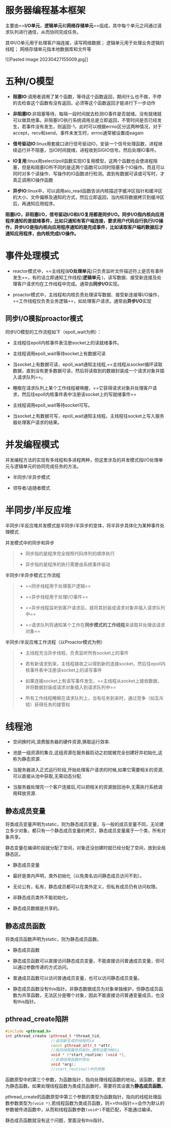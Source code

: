 # 服务器编程基本框架

主要由==**I/O单元**，**逻辑单元**和**网络存储单元**==组成，其中每个单元之间通过请求队列进行通信，从而协同完成任务。

其中I/O单元用于处理客户端连接，读写网络数据；
逻辑单元用于处理业务逻辑的线程；
网络存储单元指本地数据库和文件等

![[Pasted image 20230427155009.jpg]]


# 五种I/O模型

-   **阻塞IO**:调用者调用了某个函数，等待这个函数返回，期间什么也不做，不停的去检查这个函数有没有返回，必须等这个函数返回才能进行下一步动作
    
-   **非阻塞IO**:非阻塞等待，每隔一段时间就去检测IO事件是否就绪。没有就绪就可以做其他事。非阻塞I/O执行系统调用总是立即返回，不管时间是否已经发生，若事件没有发生，则返回-1，此时可以根据errno区分这两种情况，对于accept，recv和send，事件未发生时，errno通常被设置成eagain
    
-   **信号驱动IO**:linux用套接口进行信号驱动IO，安装一个信号处理函数，进程继续运行并不阻塞，当IO时间就绪，进程收到SIGIO信号。然后处理IO事件。
    
-   **IO复用**:linux用select/poll函数实现IO复用模型，这两个函数也会使进程阻塞，但是和阻塞IO所不同的是这两个函数可以同时阻塞多个IO操作。而且可以同时对多个读操作、写操作的IO函数进行检测。直到有数据可读或可写时，才真正调用IO操作函数
    
-   **异步IO**:linux中，可以调用aio_read函数告诉内核描述字缓冲区指针和缓冲区的大小、文件偏移及通知的方式，然后立即返回，当内核将数据拷贝到缓冲区后，再通知应用程序。

**阻塞I/O，非阻塞I/O，信号驱动I/O和I/O复用都是同步I/O。同步I/O指内核向应用程序通知的是就绪事件，比如只通知有客户端连接，要求用户代码自行执行I/O操作，异步I/O是指内核向应用程序通知的是完成事件，比如读取客户端的数据后才通知应用程序，由内核完成I/O操作。**


# 事件处理模式
-   reactor模式中，==主线程(**I/O处理单元**)只负责监听文件描述符上是否有事件发生==，有的话立即通知工作线程(**逻辑单元** )，读写数据、接受新连接及处理客户请求均在工作线程中完成。通常由**同步I/O**实现。
    
-   proactor模式中，主线程和内核负责处理读写数据、接受新连接等I/O操作，==工作线程仅负责业务逻辑==，如处理客户请求。通常由**异步I/O**实现

## 同步I/O模拟proactor模式
同步I/O模型的工作流程如下（epoll_wait为例）：

-   主线程往epoll内核事件表注册socket上的读就绪事件。
   
-   主线程调用epoll_wait等待socket上有数据可读

-   当socket上有数据可读，epoll_wait通知主线程,==主线程从socket循环读取数据，直到没有更多数据可读，然后将读取到的数据封装成一个请求对象并插入请求队列==。

-   睡眠在请求队列上某个工作线程被唤醒，==它获得请求对象并处理客户请求，然后往epoll内核事件表中注册该socket上的写就绪事件==

-   主线程调用epoll_wait等待socket可写。

-   当socket上有数据可写，epoll_wait通知主线程。主线程往socket上写入服务器处理客户请求的结果。


# 并发编程模式

并发编程方法的实现有多线程和多进程两种，但这里涉及的并发模式指I/O处理单元与逻辑单元的协同完成任务的方法。

-   半同步/半异步模式
    
-   领导者/追随者模式

# 半同步/半反应堆

半同步/半反应堆并发模式是半同步/半异步的变体，将半异步具体化为某种事件处理模式.

并发模式中的同步和异步

> -   同步指的是程序完全按照代码序列的顺序执行
>     
> -   异步指的是程序的执行需要由系统事件驱动
>     

半同步/半异步模式工作流程

> -   ==同步线程用于处理客户逻辑==
>     
> -   ==异步线程用于处理I/O事件==
>     
> -   ==异步线程监听到客户请求后，就将其封装成请求对象并插入请求队列中==
>     
> -   ==请求队列将通知某个工作在**同步模式的工作线程**来读取并处理该请求对象==
>     

半同步/半反应堆工作流程（以Proactor模式为例）

> -   主线程充当异步线程，负责监听所有socket上的事件
>     
> -   若有新请求到来，主线程接收之以得到新的连接socket，然后往epoll内核事件表中注册该socket上的读写事件
>     
> -   如果连接socket上有读写事件发生，==主线程从socket上接收数据，并将数据封装成请求对象插入到请求队列中==
>     
> -   所有工作线程睡眠在请求队列上，当有任务到来时，通过竞争（如互斥锁）获得任务的接管权
>

# 线程池

-   空间换时间,浪费服务器的硬件资源,换取运行效率.
    
-   池是一组资源的集合,这组资源在服务器启动之初就被完全创建好并初始化,这称为静态资源.
    
-   当服务器进入正式运行阶段,开始处理客户请求的时候,如果它需要相关的资源,可以直接从池中获取,无需动态分配.
    
-   当服务器处理完一个客户连接后,可以把相关的资源放回池中,无需执行系统调用释放资源.


## 静态成员变量

将类成员变量声明为static，则为静态成员变量，与一般的成员变量不同，无论建立多少对象，都只有一个静态成员变量的拷贝，静态成员变量属于一个类，所有对象共享。

静态变量在编译阶段就分配了空间，对象还没创建时就已经分配了空间，放到全局静态区。

-   静态成员变量
    

-   最好是类内声明，类外初始化（以免类名访问静态成员访问不到）。
    
-   无论公有，私有，静态成员都可以在类外定义，但私有成员仍有访问权限。
    
-   非静态成员类外不能初始化。
    
-   静态成员数据是共享的。

## 静态成员函数

将类成员函数声明为static，则为静态成员函数。

-   静态成员函数
    

-   静态成员函数可以直接访问静态成员变量，不能直接访问普通成员变量，但可以通过参数传递的方式访问。
    
-   普通成员函数可以访问普通成员变量，也可以访问静态成员变量。
    
-   静态成员函数没有this指针。非静态数据成员为对象单独维护，但静态成员函数为共享函数，无法区分是哪个对象，因此不能直接访问普通变量成员，也没有this指针。


## **pthread_create陷阱**
```c++
#include <pthread.h>
int pthread_create (pthread_t *thread_tid,                 
					//返回新生成的线程的id
					const pthread_attr_t *attr,         
					//指向线程属性的指针,通常设置为NULL
                    void * (*start_routine) (void *),   
					//处理线程函数的地址
                    void *arg);            
                    //start_routine()中的参数
```

函数原型中的第三个参数，为函数指针，指向处理线程函数的地址。该函数，要求为静态函数。如果处理线程函数为类成员函数时，需要将其设置为**静态成员函数**。

pthread_create的函数原型中第三个参数的类型为函数指针，指向的线程处理函数参数类型为`(void *)`,若线程函数为类成员函数，则==this指针==会作为默认的参数被传进函数中，从而和线程函数参数`(void*)`不能匹配，不能通过编译。

静态成员函数就没有这个问题，里面没有this指针。